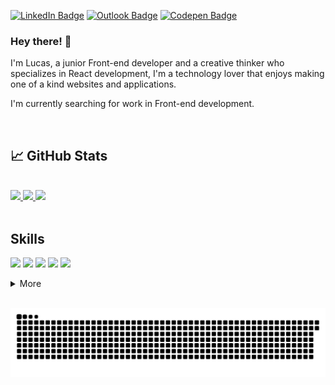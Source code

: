 [![LinkedIn Badge](https://img.shields.io/badge/LinkedIn-0077B5?style=for-the-badge&logo=linkedin&logoColor=white)](https://www.linkedin.com/in/lucas-figueiredo-007-/)
[![Outlook Badge](https://img.shields.io/badge/Microsoft_Outlook-0078D4?style=for-the-badge&logo=microsoft-outlook&logoColor=white)](mailto:lucasborges_06@hotmail.com)
[![Codepen Badge](https://img.shields.io/badge/Codepen-000000?style=for-the-badge&logo=codepen&logoColor=white)](https://codepen.io/lucasbf7)

### Hey there! 👋

I'm Lucas, a junior Front-end developer and a creative thinker who specializes in React development, I'm a technology lover that enjoys making one of a kind websites and applications.

I'm currently searching for work in Front-end development.

<br>

## &#x1f4c8; GitHub Stats

<br>

<div>
  <a href="https://github.com/lucasbf7">
    <img height="180em" src="https://github-readme-stats-git-masterrstaa-rickstaa.vercel.app/api?username=lucasbf7&theme=radical"/>
  </a>
  
  <a href="https://github.com/lucasbf7">
    <img height="180em" src="https://github-readme-stats-sigma-five.vercel.app/api/top-langs/?username=lucasbf7&layout=compact&langs_count=7&theme=radical"/>
  </a>
  
  <a href="https://github.com/lucasbf7">
    <img height="180em" src="https://github-readme-streak-stats.herokuapp.com/?user=lucasbf7&theme=radical"/>
  </a>
</div>

<br>

## Skills

![](https://img.shields.io/badge/React-20232A?style=for-the-badge&logo=react&logoColor=61DAF)
![](https://img.shields.io/badge/Redux-593D88?style=for-the-badge&logo=redux&logoColor=white)
![](https://img.shields.io/badge/JavaScript-323330?style=for-the-badge&logo=javascript&logoColor=F7DF1E)
![](https://img.shields.io/badge/TypeScript-007ACC?style=for-the-badge&logo=typescript&logoColor=white)
![](https://img.shields.io/badge/CSS3-1572B6?style=for-the-badge&logo=css3&logoColor=white)

<details>
  <summary>More</summary>
  <br>
  
  ![](https://img.shields.io/badge/React_Router-CA4245?style=for-the-badge&logo=react-router&logoColor=white)
  ![](https://img.shields.io/badge/Vue.js-35495E?style=for-the-badge&logo=vuedotjs&logoColor=4FC08D)
  ![](https://img.shields.io/badge/Node.js-339933?style=for-the-badge&logo=nodedotjs&logoColor=white)
  ![](https://img.shields.io/badge/MongoDB-4EA94B?style=for-the-badge&logo=mongodb&logoColor=white)
  ![](https://img.shields.io/badge/Express.js-000000?style=for-the-badge&logo=express&logoColor=white)
  ![](https://img.shields.io/badge/Vite-B73BFE?style=for-the-badge&logo=vite&logoColor=FFD62E)
  ![](https://img.shields.io/badge/jQuery-0769AD?style=for-the-badge&logo=jquery&logoColor=white)
  ![](https://img.shields.io/badge/Docker-2CA5E0?style=for-the-badge&logo=docker&logoColor=white)  
  ![](https://img.shields.io/badge/Insomnia-5849be?style=for-the-badge&logo=Insomnia&logoColor=white)
  ![](https://img.shields.io/badge/next.js-000000?style=for-the-badge&logo=nextdotjs&logoColor=white) 
  
  <br>
  
  ![](https://img.shields.io/badge/Tailwind_CSS-38B2AC?style=for-the-badge&logo=tailwind-css&logoColor=white)
  ![](https://img.shields.io/badge/Vuetify-1867C0?style=for-the-badge&logo=vuetify&logoColor=white)
  ![](https://img.shields.io/badge/Bootstrap-563D7C?style=for-the-badge&logo=bootstrap&logoColor=white)
  ![](https://img.shields.io/badge/Sass-CC6699?style=for-the-badge&logo=sass&logoColor=white)
  ![](https://img.shields.io/badge/Material%20UI-007FFF?style=for-the-badge&logo=mui&logoColor=white)
  ![](https://img.shields.io/badge/Figma-F24E1E?style=for-the-badge&logo=figma&logoColor=white)
  
  <br>
  
  ![](https://img.shields.io/badge/React_Native-20232A?style=for-the-badge&logo=react&logoColor=61DAFB)
  
  <br>
  
  ![](https://img.shields.io/badge/Python-FFD43B?style=for-the-badge&logo=python&logoColor=blu)
  ![](https://img.shields.io/badge/Numpy-777BB4?style=for-the-badge&logo=numpy&logoColor=white)
  ![](https://img.shields.io/badge/Pandas-2C2D72?style=for-the-badge&logo=pandas&logoColor=white)

</details>

<br>

<div>

 ![Snake animation](https://github.com/lucasbf7/lucasbf7/blob/output/github-contribution-grid-snake.svg)  
  
</div>
